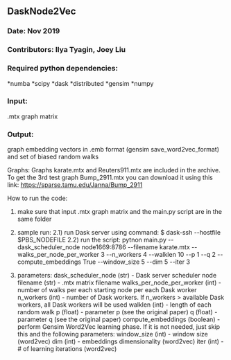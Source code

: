 ## DaskNode2Vec
### Date: Nov 2019
### Contributors: Ilya Tyagin, Joey Liu

### Required python dependencies:
  *numba
  *scipy
  *dask
  *distributed
  *gensim
  *numpy

### Input:
  .mtx graph matrix
### Output:
  graph embedding vectors in .emb format (gensim save_word2vec_format) and set of biased random walks

Graphs:
  Graphs karate.mtx and Reuters911.mtx are included in the archive. 
To get the 3rd test graph Bump_2911.mtx you can download it using this link: https://sparse.tamu.edu/Janna/Bump_2911

How to run the code:
  1) make sure that input .mtx graph matrix and the main.py script are in the same folder

  2) sample run:
    2.1) run Dask server using command:
      $ dask-ssh   --hostfile $PBS_NODEFILE
    2.2) run the script:
      pytnon main.py --dask_scheduler_node node1669:8786 --filename karate.mtx --walks_per_node_per_worker 3 --n_workers 4 --walklen 10 --p 1 --q 2 --compute_embeddings True --window_size 5 --dim 5 --iter 3

  3) parameters:
    dask_scheduler_node (str) - Dask server scheduler node
    filename (str) - .mtx matrix filename
    walks_per_node_per_worker (int) - number of walks per each starting node per each Dask worker
    n_workers (int) - number of Dask workers. If n_workers > available Dask workers, all Dask workers will be used
    walklen (int) - length of each random walk
    p (float) - parameter p (see the original paper)
    q (float) - parameter q (see the original paper)
    compute_embeddings (boolean) - perform Gensim Word2Vec learning phase. If it is not needed, just skip this and the following parameters:
    window_size (int) - window size (word2vec)
    dim (int) - embeddings dimensionality (word2vec)
    iter (int) - # of learning iterations (word2vec)
